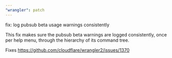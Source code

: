 ```yaml
---
"wrangler": patch
---
```


fix: log pubsub beta usage warnings consistently

This fix makes sure the pubsub beta warnings are logged consistently, once per help menu, through the hierarchy of its command tree.

Fixes https://github.com/cloudflare/wrangler2/issues/1370
